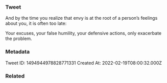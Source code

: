 ### Tweet
And by the time you realize that envy is at the root of a person’s feelings about you, it is often too late:

Your excuses, your false humility, your defensive actions, only exacerbate the problem.

### Metadata
Tweet ID: 1494944978828771331
Created At: 2022-02-19T08:00:32.000Z

### Related

